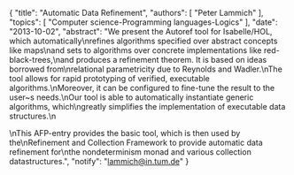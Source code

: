{
    "title": "Automatic Data Refinement",
    "authors": [
        "Peter Lammich"
    ],
    "topics": [
        "Computer science-Programming languages-Logics"
    ],
    "date": "2013-10-02",
    "abstract": "We present the Autoref tool for Isabelle/HOL, which automatically\nrefines algorithms specified over abstract concepts like maps\nand sets to algorithms over concrete implementations like red-black-trees,\nand produces a refinement theorem. It is based on ideas borrowed from\nrelational parametricity due to Reynolds and Wadler.\nThe tool allows for rapid prototyping of verified, executable algorithms.\nMoreover, it can be configured to fine-tune the result to the user~s needs.\nOur tool is able to automatically instantiate generic algorithms, which\ngreatly simplifies the implementation of executable data structures.\n<p>\nThis AFP-entry provides the basic tool, which is then used by the\nRefinement and Collection Framework to provide automatic data refinement for\nthe nondeterminism monad and various collection datastructures.",
    "notify": "lammich@in.tum.de"
}